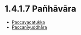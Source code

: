 

# 1.4.1.7 Pañhāvāra

* [Paccayacatukka](1.4.1.7/Paccayacatukka.md)
* [Paccanīyuddhāra](1.4.1.7/Paccaniyuddhara.md)



